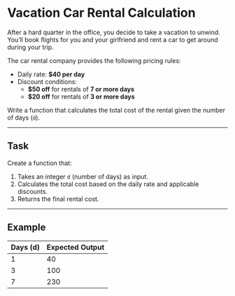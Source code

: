 # Vacation Car Rental Calculation

After a hard quarter in the office, you decide to take a vacation to unwind. You’ll book flights for you and your girlfriend and rent a car to get around during your trip.

The car rental company provides the following pricing rules:

- Daily rate: **$40 per day**
- Discount conditions:
  - **$50 off** for rentals of **7 or more days**
  - **$20 off** for rentals of **3 or more days**

Write a function that calculates the total cost of the rental given the number of days (`d`).

---

## Task

Create a function that:

1. Takes an integer `d` (number of days) as input.
2. Calculates the total cost based on the daily rate and applicable discounts.
3. Returns the final rental cost.

---

## Example

| Days (d) | Expected Output |
| -------- | --------------- |
| 1        | 40              |
| 3        | 100             |
| 7        | 230             |
